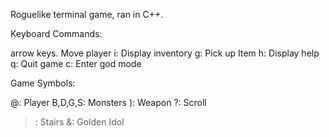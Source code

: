 Roguelike terminal game, ran in C++.

Keyboard Commands:

  arrow keys. Move player
  i: Display inventory
  g: Pick up Item
  h: Display help
  q: Quit game
  c: Enter god mode
  
Game Symbols:

  @: Player
  B,D,G,S: Monsters
  ): Weapon
  ?: Scroll
  >: Stairs
  &: Golden Idol
